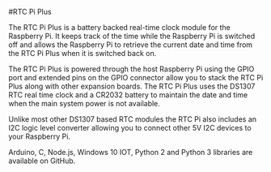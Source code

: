 <!--
---
name: RTC Pi Plus
class: board
type: rtc
formfactor: HAT
manufacturer: AB Electronics
description: Real-Time Clock Module for the Raspberry Pi
url: https://www.abelectronics.co.uk/p/52/RTC-Pi-Plus
github: https://github.com/abelectronicsuk
buy: https://www.abelectronics.co.uk/p/52/RTC-Pi-Plus
image: 'ab-rtc-pi-plus.png'
pincount: 40
eeprom: no
power:
  '1':
  '2':
ground:
  '6':
  '9':
  '14':
  '20':
  '25':
  '30':
  '34':
  '39':
pin:
  '3':
    mode: i2c
  '5':
    mode: i2c
i2c:
  '0x68':
    name: DS1307
    device: DS1307
-->
#RTC Pi Plus

The RTC Pi Plus is a battery backed real-time clock module for the Raspberry Pi. It keeps track of the time while the Raspberry Pi is switched off and allows the Raspberry Pi to retrieve the current date and time from the RTC Pi Plus  when it is switched back on.

The RTC Pi Plus is powered through the host Raspberry Pi using the GPIO port and extended pins on the GPIO connector allow you to stack the RTC Pi Plus along with other expansion boards. The RTC Pi Plus uses the DS1307 RTC real time clock and a CR2032 battery to maintain the date and time when the main system power is not available.

Unlike most other DS1307 based RTC modules the RTC Pi also includes an I2C logic level converter allowing you to connect other 5V I2C devices to your Raspberry Pi.

Arduino, C, Node.js, Windows 10 IOT, Python 2 and Python 3 libraries are available on GitHub.